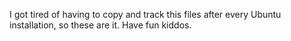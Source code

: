 I got tired of having to copy and track this files after every Ubuntu installation, so these are it. Have fun kiddos.
